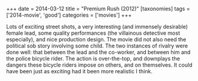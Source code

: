 +++
date = 2014-03-12
title = "Premium Rush (2012)"
[taxonomies]
tags = ['2014-movie', 'good']
categories = ['movies']
+++

Lots of exciting street shots, a very interesting (and immensely
desirable) female lead, some quality performances (the villainous
detective most especially), and nice production design. The movie did
not also need the political sob story involving some child. The two
instances of rivalry were done well: that between the lead and the
co-worker, and between him and the police bicycle rider. The action is
over-the-top, and downplays the dangers these bicycle riders impose on
others, and on themselves. It could have been just as exciting had it
been more realistic I think.
